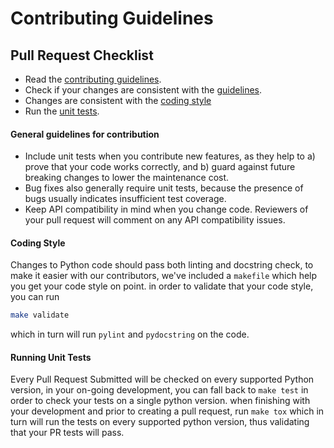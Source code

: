 <!--
  ~ Deepchecks
  ~ Copyright (C) 2021 Deepchecks
  ~
  ~ This program is free software: you can redistribute it and/or modify
  ~ it under the terms of the GNU Affero General Public License as published by
  ~ the Free Software Foundation, either version 3 of the License, or
  ~ (at your option) any later version.
  ~
  ~ This program is distributed in the hope that it will be useful,
  ~ but WITHOUT ANY WARRANTY; without even the implied warranty of
  ~ MERCHANTABILITY or FITNESS FOR A PARTICULAR PURPOSE.  See the
  ~ GNU Affero General Public License for more details.
  ~
  ~ You should have received a copy of the GNU Affero General Public License
  ~ along with this program.  If not, see <http://www.gnu.org/licenses/>.
  ~
-->
# Contributing Guidelines

## Pull Request Checklist
- Read the [contributing guidelines](https://github.com/deepchecks/deepchecks/blob/master/CONTRIBUTING.md).
- Check if your changes are consistent with the [guidelines](https://github.com/deepchecks/deepchecks/blob/master/CONTRIBUTING.md#general-guidelines-and-philosophy-for-contribution).
- Changes are consistent with the [coding style](https://github.com/deepchecks/deepchecks/blob/master/CONTRIBUTING.md#coding-style)
- Run the [unit tests](https://github.com/deepchecks/deepchecks/blob/master/CONTRIBUTING.md#running-unit-tests).




#### General guidelines for contribution

-   Include unit tests when you contribute new features, as they help to a) prove that your code works correctly, and b) guard against future breaking changes to lower the maintenance cost.
-   Bug fixes also generally require unit tests, because the presence of bugs usually indicates insufficient test coverage.
-   Keep API compatibility in mind when you change code. Reviewers of your pull request will comment on any API compatibility issues.

#### Coding Style
Changes to Python code should pass both linting and docstring check,
to make it easier with our contributors, we've included a `makefile` which help you get your code style on point.
in order to validate that your code style, you can run
 ```bash
make validate
``` 
which in turn will run `pylint` and `pydocstring` on the code.

#### Running Unit Tests
Every Pull Request Submitted will be checked on every supported Python version,
in your on-going development, you can fall back to `make test` in order to check your tests on a single python version.
when finishing with your development and prior to creating a pull request, run `make tox` which in turn will run the tests on every supported python version, thus validating that your PR tests will pass.

